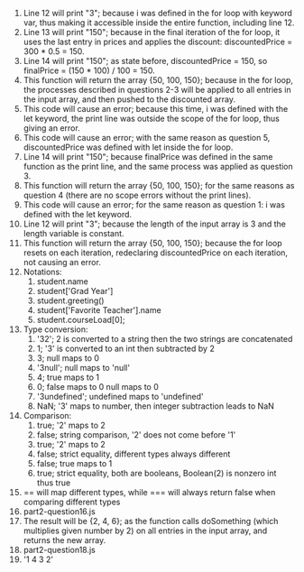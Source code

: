 1. Line 12 will print "3"; because i was defined in the for loop with keyword var, thus making it accessible inside the entire function, including line 12.
2. Line 13 will print "150"; because in the final iteration of the for loop, it uses the last entry in prices and applies the discount: discountedPrice = 300 * 0.5 = 150.
3. Line 14 will print "150"; as state before, discountedPrice = 150, so finalPrice = (150 * 100) / 100 = 150.
4. This function will return the array {50, 100, 150}; because in the for loop, the processes described in questions 2-3 will be applied to all entries in the input array, and then pushed to the discounted array.
5. This code will cause an error; because this time, i was defined with the let keyword, the print line was outside the scope of the for loop, thus giving an error.
6. This code will cause an error; with the same reason as question 5, discountedPrice was defined with let inside the for loop.
7. Line 14 will print "150"; because finalPrice was defined in the same function as the print line, and the same process was applied as question 3.
8. This function will return the array {50, 100, 150}; for the same reasons as question 4 (there are no scope errors without the print lines).
9. This code will cause an error; for the same reason as question 1: i was defined with the let keyword.
10. Line 12 will print "3"; because the length of the input array is 3 and the length variable is constant.
11. This function will return the array {50, 100, 150}; because the for loop resets on each iteration, redeclaring discountedPrice on each iteration, not causing an error.
12. Notations:
    1. student.name
    2. student['Grad Year']
    3. student.greeting()
    4. student['Favorite Teacher'].name
    5. student.courseLoad[0];
13. Type conversion:
    1. '32'; 2 is converted to a string then the two strings are concatenated
    2. 1; '3' is converted to an int then subtracted by 2
    3. 3; null maps to 0
    4. '3null'; null maps to 'null'
    5. 4; true maps to 1
    6. 0; false maps to 0 null maps to 0
    7. '3undefined'; undefined maps to 'undefined'
    8. NaN; '3' maps to number, then integer subtraction leads to NaN
14. Comparison:
    1. true; '2' maps to 2
    2. false; string comparison, '2' does not come before '1'
    3. true; '2' maps to 2
    4. false; strict equality, different types always different
    5. false; true maps to 1
    6. true; strict equality, both are booleans, Boolean(2) is nonzero int thus true
15. == will map different types, while === will always return false when comparing different types
16. part2-question16.js
17. The result will be {2, 4, 6}; as the function calls doSomething (which multiplies given number by 2) on all entries in the input array, and returns the new array.
18. part2-question18.js
19. '1
     4
     3
     2'
